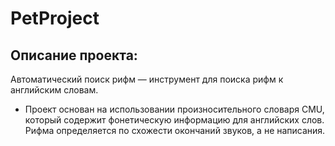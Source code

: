 # PetProject
## Описание проекта:
Автоматический поиск рифм — инструмент для поиска рифм к английским словам.
- Проект основан на использовании произносительного словаря CMU, который содержит фонетическую информацию для английских слов. 
Рифма определяется по схожести окончаний звуков, а не написания.
